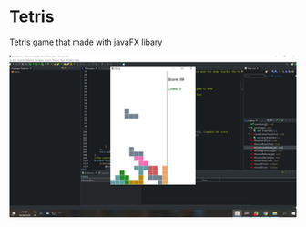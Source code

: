 # Tetris
Tetris game that made with javaFX libary

![Image of The game](https://github.com/EdenShtein/Tetris/blob/master/TetrisExample.jpg)



